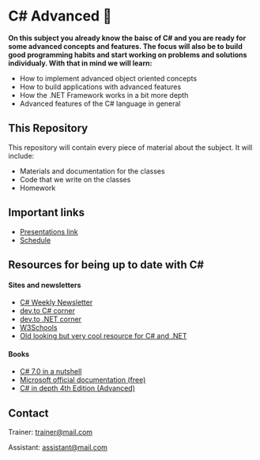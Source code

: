 # C# Advanced 📕
**On this subject you already know the baisc of C# and you are ready for some advanced concepts and features. The focus will also be to build good programming habits and start working on problems and solutions individualy.  With that in mind we will learn:**
* How to implement advanced object oriented concepts
* How to build applications with advanced features
* How the .NET Framework works in a bit more depth
* Advanced features of the C# language in general

## This Repository
This repository will contain every piece of material about the subject. It will include:
* Materials and documentation for the classes 
* Code that we write on the classes
* Homework

## Important links 
* [Presentations link](https://seavusedu.talentlms.com/index)
* [Schedule](https://docs.google.com/spreadsheets/d/1izXD_QdgjDYl9EkOlRN-BT5iEr7G3e8F/edit#gid=1238165015)

## Resources for being up to date with C#
#### Sites and newsletters
* [C# Weekly Newsletter](https://csharpdigest.net/)
* [dev.to C# corner](https://dev.to/t/csharp)
* [dev.to .NET corner](https://dev.to/t/dotnet)
* [W3Schools](https://www.w3schools.com/cs/cs_getstarted.asp)
* [Old looking but very cool resource for C# and .NET](https://www.dotnetperls.com/)

#### Books
* [C# 7.0 in a nutshell](https://www.bookdepository.com/C--7-0-in-a-Nutshell/9781491987650)
* [Microsoft official documentation (free)](https://docs.microsoft.com/en-us/dotnet/csharp/)
* [C# in depth 4th Edition (Advanced)](https://www.bookdepository.com/C-Depth-4E-Jon-Skeet/9781617294532)

## Contact
Trainer: trainer@mail.com

Assistant: assistant@mail.com
